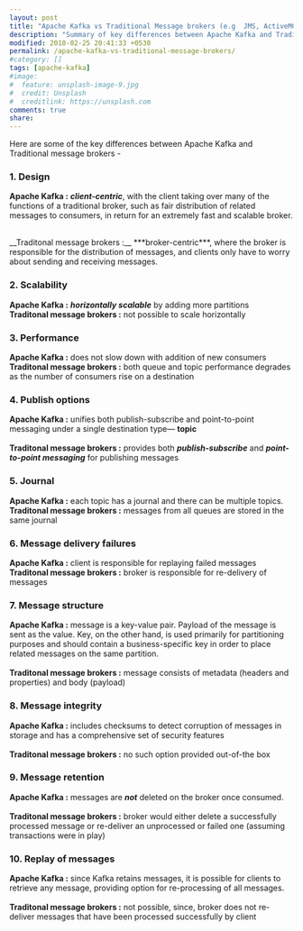 ```yaml
---
layout: post
title: "Apache Kafka vs Traditional Message brokers (e.g  JMS, ActiveMQ)"
description: "Summary of key differences between Apache Kafka and Traditional message brokers (e.g JMS, ActiveMQ)"
modified: 2018-02-25 20:41:33 +0530
permalink: /apache-kafka-vs-traditional-message-brokers/
#category: []
tags: [apache-kafka]
#image:
#  feature: unsplash-image-9.jpg
#  credit: Unsplash
#  creditlink: https://unsplash.com
comments: true
share: 
---
```


Here are some of the key differences between Apache Kafka and Traditional message brokers - 

### 1. Design
__Apache Kafka :__ ***client-centric***, with the client taking over many of the functions of a traditional broker, such as fair distribution of related messages to consumers, in return for an extremely fast and scalable broker.

<br/>
__Traditonal message brokers :__ ***broker-centric***, where the broker is responsible for the distribution of messages, and clients only have to worry about sending and receiving messages.


### 2. Scalability

__Apache Kafka :__ ***horizontally scalable*** by adding more partitions
<br/>
__Traditonal message brokers :__ not possible to scale horizontally

### 3. Performance

__Apache Kafka :__ does not slow down with addition of new consumers
<br/>
__Traditonal message brokers :__ both queue and topic performance degrades as the number of consumers rise on a destination

### 4. Publish options

__Apache Kafka :__ unifies both publish-subscribe and point-to-point messaging under a single destination type— __topic__
<br/><br/>
__Traditonal message brokers :__ provides both ***publish-subscribe*** and ***point-to-point messaging*** for publishing messages

### 5. Journal

__Apache Kafka :__ each topic has a journal and there can be multiple topics.
<br/>
__Traditonal message brokers :__ messages from all queues are stored in the same journal

### 6. Message delivery failures

__Apache Kafka :__ client is responsible for replaying failed messages
<br/>
__Traditonal message brokers :__ broker is responsible for re-delivery of messages

### 7. Message structure

__Apache Kafka :__ message is a key-value pair. Payload of the message is sent as the value. Key, on the other hand, is used primarily for partitioning purposes and should contain a business-specific key in order to place related messages on the same partition.
<br/><br/>
__Traditonal message brokers :__ message consists of metadata (headers and properties) and body (payload)


### 8. Message integrity

__Apache Kafka :__ includes checksums to detect corruption of messages in storage and has a comprehensive set of security features
<br/><br/>
__Traditonal message brokers :__ no such option provided out-of-the box


### 9. Message retention

__Apache Kafka :__ messages are ***not*** deleted on the broker once consumed.
<br/><br/>
__Traditonal message brokers :__ broker would either delete a successfully processed message or re-deliver an unprocessed or failed one (assuming transactions were in play)

### 10. Replay of messages

__Apache Kafka :__ since Kafka retains messages, it is possible for clients to retrieve any message, providing option for re-processing of all messages.
<br/><br/>
__Traditonal message brokers :__ not possible, since, broker does not re-deliver messages that have been processed successfully by client



